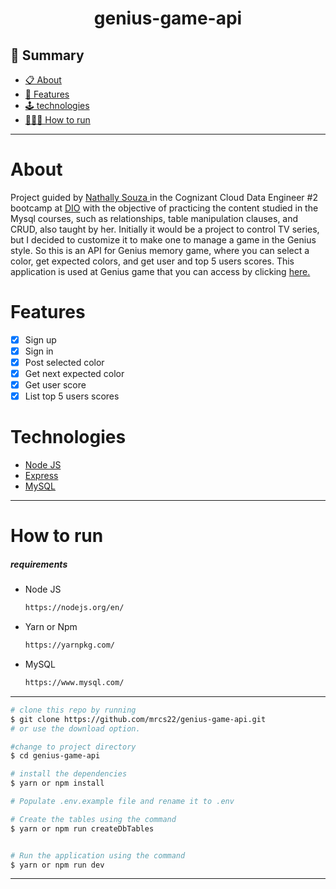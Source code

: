 <h1 align="center">genius-game-api</h1>

## 📕 Summary

- [📋 About](#about)
- [📝 Features](#features)
- [🕹 technologies ](#tecnologias)
- [🧑🏽‍💻 How to run](#how-to-run)

<hr>

<!-- About -->

# About

<p align="left">Project guided by <a href="https://github.com/nathyts/"> Nathally Souza </a> in the Cognizant Cloud Data Engineer #2 bootcamp at <a href="https://www.dio.me/en"> DIO</a> with the objective of practicing the content studied in the Mysql courses, such as relationships, table manipulation clauses, and CRUD, also taught by her. Initially it would be a project to control TV series, but I decided to customize it to make one to manage a game in the Genius style. So this is an API for Genius memory game, where you can select a color, get expected colors, and get user and top 5 users scores. This application is used at Genius game that you can access by clicking <a href="https://github.com/mrcs22/Jogo-de-memoria-estilo-Genius"> here. </a></p>

<!-- Features -->

# Features

- [x] Sign up
- [x] Sign in
- [x] Post selected color 
- [x] Get next expected color
- [x] Get user score
- [x] List top 5 users scores

<!-- technologies -->

# Technologies

- [Node JS](https://nodejs.org/en/)
- [Express](https://expressjs.com/pt-br/)
- [MySQL](https://www.mysql.com/)

<hr>

<!-- how to run -->

# How to run

##### requirements

- Node JS

  ```sh
  https://nodejs.org/en/
  ```

- Yarn or Npm

  ```sh
  https://yarnpkg.com/
  ```

- MySQL

  ```sh
  https://www.mysql.com/
  ```

<hr>

```bash
# clone this repo by running
$ git clone https://github.com/mrcs22/genius-game-api.git
# or use the download option.

#change to project directory
$ cd genius-game-api

# install the dependencies
$ yarn or npm install

# Populate .env.example file and rename it to .env

# Create the tables using the command
$ yarn or npm run createDbTables


# Run the application using the command
$ yarn or npm run dev
```

---
